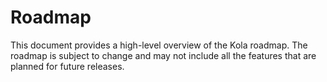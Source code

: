 # Roadmap

This document provides a high-level overview of the Kola roadmap. The roadmap is subject to change and may not include all the features that are planned for future releases.